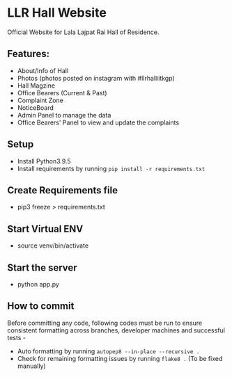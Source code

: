 # LLR Hall Website
Official Website for Lala Lajpat Rai Hall of Residence.

## Features:
- About/Info of Hall
- Photos (photos posted on instagram with #llrhalliitkgp)
- Hall Magzine
- Office Bearers (Current & Past)
- Complaint Zone
- NoticeBoard
- Admin Panel to manage the data
- Office Bearers' Panel to view and update the complaints

## Setup
- Install Python3.9.5
- Install requirements by running `pip install -r requirements.txt`

## Create Requirements file
- pip3 freeze > requirements.txt

## Start Virtual ENV
- source venv/bin/activate

## Start the server
- python app.py

## How to commit
Before committing any code, following codes must be run to ensure consistent formatting across branches, developer machines and successful tests -

- Auto formatting by running `autopep8 --in-place --recursive .`
- Check for remaining formatting issues by running `flake8 .` (To be fixed manually)

